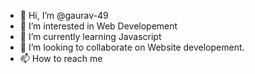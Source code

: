 - 👋 Hi, I’m @gaurav-49
- 👀 I’m interested in Web Developement 
- 🌱 I’m currently learning Javascript
- 💞️ I’m looking to collaborate on Website developement.
- 📫 How to reach me 

<!---
gaurav-49/gaurav-49 is a ✨ special ✨ repository because its `README.md` (this file) appears on your GitHub profile.
You can click the Preview link to take a look at your changes.
--->
